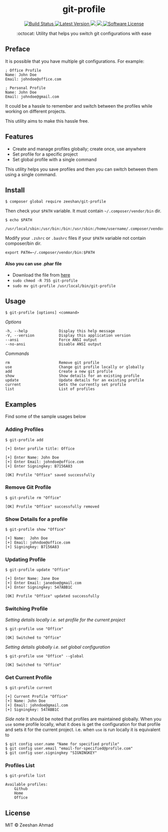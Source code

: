 <div align="center">
    <h1 align="center">git-profile</h1>
    <p align="center">
      <a href="https://travis-ci.org/ziishaned/git-profile">
          <img src="https://img.shields.io/travis/ziishaned/git-profile/master.svg?style=flat-square" alt="Build Status"/>
      </a>
      <a href="https://github.com/ziishaned/git-profile/releases">
          <img src="https://img.shields.io/github/release/ziishaned/git-profile.svg?style=flat-square" alt="Latest Version"/>
      </a>
      <a href="https://twitter.com/home?status=git-profile%20by%20%40ziishaned%20http%3A//github.com/ziishaned/git-profile">
        <img src="https://img.shields.io/badge/twitter-tweet-blue.svg?style=flat-square"/>
      </a>
      <a href="https://twitter.com/ziishaned">
        <img src="https://img.shields.io/badge/feedback-@ziishaned-blue.svg?style=flat-square" />
      </a>
        <a href="https://github.com/ziishaned/git-profile">
            <img src="https://img.shields.io/badge/license-MIT-brightgreen.svg?style=flat-square" alt="Software License">
        </a>
    </p>
    <p align="center">:octocat: Utility that helps you switch git configurations with ease</p>
</div>

## Preface

It is possible that you have multiple git configurations. For example:

```
; Office Profile
Name: John Doe
Email: johndoe@office.com

; Personal Profile
Name: John Doe
Email: johndoe@gmail.com
```

It could be a hassle to remember and switch between the profiles while working on different projects.

This utility aims to make this hassle free.

## Features

- Create and manage profiles globally; create once, use anywhere
- Set profile for a specific project
- Set global profile with a single command

This utility helps you save profiles and then you can switch between them using a single command.

## Install

```
$ composer global require zeeshan/git-profile
```
Then check your ```$PATH``` variable. It must contain ```~/.composer/vendor/bin``` dir.

```
$ echo $PATH

/usr/local/sbin:/usr/bin:/bin:/usr/sbin:/home/username/.composer/vendor/bin
```

Modify your ```.zshrc``` or ```.bashrc``` files if your ```$PATH``` variable not contain composer/bin dir.

```
export PATH=~/.composer/vendor/bin:$PATH
```

#### Also you can use .phar file

* Download the file from [here](https://github.com/ziishaned/git-profile/releases/download/v1.0/git-profile)
* `sudo chmod -R 755 git-profile`
* `sudo mv git-profile /usr/local/bin/git-profile`

## Usage

```
$ git-profile [options] <command>
```
*Options*
```
-h, --help              Display this help message
-V, --version           Display this application version
--ansi                  Force ANSI output
--no-ansi               Disable ANSI output
```
*Commands*
```
rm                      Remove git profile
use                     Change git profile locally or globally
add                     Create a new git profile
show                    Show details for an existing profile
update                  Update details for an existing profile
current                 Gets the currently set profile
list                    List of profiles
```

## Examples

Find some of the sample usages below

### Adding Profiles
```
$ git-profile add

[+] Enter profile title: Office

[+] Enter Name: John Doe
[+] Enter Email: johndoe@office.com
[+] Enter Signingkey: B7156A83

[OK] Profile "Office" saved successfully
```

### Remove Git Profile

```
$ git-profile rm "Office"

[OK] Profile "Office" successfully removed
```

### Show Details for a profile

```
$ git-profile show "Office"

[+] Name:  John Doe
[+] Email: johndoe@office.com
[+] Signingkey: B7156A83
```

### Updating Profile
```
$ git-profile update "Office"

[+] Enter Name: Jane Doe
[+] Enter Email: janedoe@gmail.com
[+] Enter Signingkey: 547ABB1C

[OK] Profile "Office" updated successfully
```

### Switching Profile

*Setting details locally i.e. set profile for the current project*
```
$ git-profile use "Office"

[OK] Switched to "Office"
```

*Setting details globally i.e. set global configuration*
```
$ git-profile use "Office" --global

[OK] Switched to "Office"
```

### Get Current Profile

```
$ git-profile current

[+] Current Profile "Office"
[+] Name: John Doe
[+] Email: johndoe@gmail.com
[+] Signingkey: 547ABB1C
```

*Side note* It should be noted that profiles are maintained globally. When you `use` some profile locally, what it does is get the configuration for that profile and sets it for the current project. i.e. when `use` is run locally it is equivalent to

```
$ git config user.name "Name for specified profile"
$ git config user.email "email-for-specified@profile.com"
$ git config user.signingkey "SIGNINGKEY"
```

### Profiles List

```
$ git-profile list

Available profiles:
    Github
    Home
    Office
```

## License

MIT © Zeeshan Ahmad
